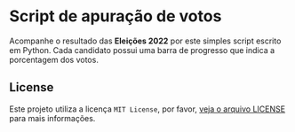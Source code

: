 # Script de apuração de votos

Acompanhe o resultado das **Eleições 2022** por este simples script escrito em Python. Cada candidato possui uma barra de progresso que indica a porcentagem dos votos.

## License

Este projeto utiliza a licença `MIT License`, por favor, [veja o arquivo LICENSE](https://github.com/jaedsonpys/apuracao-eleicoes/blob/master/LICENSE) para mais informações.